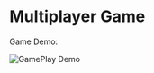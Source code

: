 # Multiplayer Game
Game Demo:

![GamePlay Demo](https://github.com/ArkadiAsaturyan/MyMultiplayerGame/assets/104567305/3272bc78-9f06-4779-9f6a-012aa1199014)
